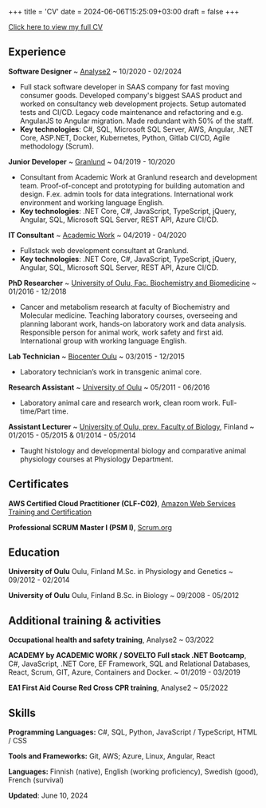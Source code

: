 +++
title = 'CV'
date = 2024-06-06T15:25:09+03:00
draft = false
+++

<a href="/assets/docs/Ali-Kippari_CV_public.pdf">Click here to view my full CV</a>

## Experience

**Software Designer**
  ~ [Analyse2](https://www.analyse2.com/)
  ~ 10/2020 - 02/2024
- Full stack software developer in SAAS company for fast moving consumer goods. Developed company's biggest SAAS product and worked on consultancy web development projects. Setup automated tests and CI/CD. Legacy code maintenance and refactoring and e.g. AngularJS to Angular migration. Made redundant with 50% of the staff. 
- **Key technologies**: C#, SQL, Microsoft SQL Server, AWS, Angular, .NET Core, ASP.NET, Docker, Kubernetes, Python, Gitlab CI/CD, Agile methodology (Scrum).


**Junior Developer**
  ~ [Granlund](https://www.granlundgroup.com/)
  ~ 04/2019 - 10/2020
- Consultant from Academic Work at Granlund research and development team. Proof-of-concept and prototyping for building automation and design. F.ex. admin tools for data integrations.  International work environment and working language English. 
- **Key technologies**: .NET Core, C#, JavaScript, TypeScript, jQuery, Angular, SQL, Microsoft SQL Server, REST API, Azure CI/CD.


**IT Consultant**
  ~ [Academic Work](https://www.academicwork.fi/)
  ~ 04/2019 - 04/2020
- Fullstack web development consultant at Granlund.
- **Key technologies**: .NET Core, C#, JavaScript, TypeScript, jQuery, Angular, SQL, Microsoft SQL Server, REST API, Azure CI/CD.


**PhD Researcher**
  ~ [University of Oulu, Fac. Biochemistry and Biomedicine](https://www.oulu.fi/en/university/faculties-and-units/faculty-biochemistry-and-molecular-medicine)
  ~ 01/2016 - 12/2018
- Cancer and metabolism research at faculty of Biochemistry and Molecular medicine. Teaching laboratory courses, overseeing and planning laborant work, hands-on laboratory work and data analysis. Responsible person for animal work, work safety and first aid. International group with working language English.


**Lab Technician**
  ~ [Biocenter Oulu](https://www.oulu.fi/en/university/faculties-and-units/biocenter-oulu)
  ~ 03/2015 - 12/2015
- Laboratory technician’s work in transgenic animal core.


**Research Assistant**
  ~ [University of Oulu](https://www.oulu.fi/en/university/faculties-and-units/biocenter-oulu)
  ~ 05/2011 - 06/2016
- Laboratory animal care and research work, clean room work. Full-time/Part time.


**Assistant Lecturer**
  ~ [University of Oulu, prev. Faculty of Biology](https://www.oulu.fi/en/university/faculties-and-units/faculty-science), Finland
  ~ 01/2015 - 05/2015 & 01/2014 - 05/2014
- Taught histology and developmental biology and comparative animal physiology courses at Physiology Department.

## Certificates
**AWS Certified Cloud Practitioner (CLF-C02)**, [Amazon Web Services Training and Certification](https://www.credly.com/badges/58c65aa9-475e-4ca4-ba1e-95c410fac8b6/public_url)

**Professional SCRUM Master I (PSM I)**, [Scrum.org](https://www.credly.com/badges/4c677e86-7c8e-438f-a828-23d98db46db8/public_url)

## Education

**University of Oulu** Oulu, Finland
M.Sc. in Physiology and Genetics
  ~ 09/2012 - 02/2014

**University of Oulu** Oulu, Finland
B.Sc. in Biology
  ~ 09/2008 - 05/2012

## Additional training & activities

**Occupational health and safety training**, Analyse2
  ~ 03/2022

**ACADEMY by ACADEMIC WORK / SOVELTO Full stack .NET Bootcamp**, C#, JavaScript, .NET Core, EF Framework, SQL and Relational Databases, React, Scrum, GIT, Azure, Containers and Docker.
  ~ 01/2019 - 03/2019

**EA1 First Aid Course Red Cross CPR training**, Analyse2
  ~ 05/2022

## Skills
**Programming Languages:** <span class="iconify" data-icon="logos:c#" data-inline="false"></span> C#, <span class="iconify" data-icon="vscode-icons:file-type-sql"></span> SQL,<span class="iconify" data-icon="vscode-icons:file-type-python"></span> Python, <span class="iconify" data-icon="vscode-icons:file-type-js-official"></span> JavaScript / <span class="iconify" data-icon="vscode-icons:file-type-typescript-official"></span> TypeScript, <span class="iconify" data-icon="vscode-icons:file-type-html"></span> HTML / <span class="iconify" data-icon="vscode-icons:file-type-css"></span> CSS

**Tools and Frameworks:** Git, AWS; Azure, Linux, Angular, React

**Languages:** Finnish (native), English (working proficiency), Swedish (good), French (survival)


__Updated__: June 10, 2024